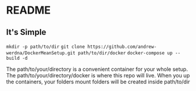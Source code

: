 README
======

It's Simple
-----------

`mkdir -p path/to/dir`
`git clone https://github.com/andrew-werdna/DockerMeanSetup.git path/to/dir/docker`
`docker-compose up --build -d`

The path/to/your/directory is a convenient container for your whole setup.
The path/to/your/directory/docker is where this repo will live.
When you up the containers, your folders mount folders will be created inside
path/to/dir
